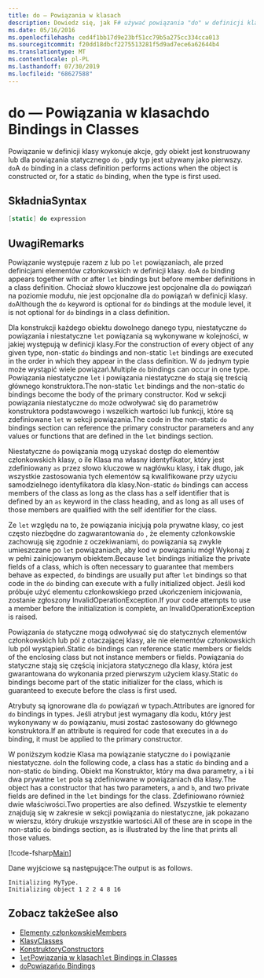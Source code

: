 ```yaml
---
title: do — Powiązania w klasach
description: Dowiedz się, jak F# używać powiązania "do" w definicji klasy, która wykonuje akcje, gdy obiekt jest konstruowany lub gdy typ jest używany jako pierwszy.
ms.date: 05/16/2016
ms.openlocfilehash: ced4f1bb17d9e23bf51cc79b5a275cc334cca013
ms.sourcegitcommit: f20dd18dbcf2275513281f5d9ad7ece6a62644b4
ms.translationtype: MT
ms.contentlocale: pl-PL
ms.lasthandoff: 07/30/2019
ms.locfileid: "68627588"
---
```

# <a name="do-bindings-in-classes"></a><span data-ttu-id="be7d7-103">do — Powiązania w klasach</span><span class="sxs-lookup"><span data-stu-id="be7d7-103">do Bindings in Classes</span></span>

<span data-ttu-id="be7d7-104">Powiązanie w definicji klasy wykonuje akcje, gdy obiekt jest konstruowany lub dla powiązania statycznego `do` , gdy typ jest używany jako pierwszy. `do`</span><span class="sxs-lookup"><span data-stu-id="be7d7-104">A `do` binding in a class definition performs actions when the object is constructed or, for a static `do` binding, when the type is first used.</span></span>

## <a name="syntax"></a><span data-ttu-id="be7d7-105">Składnia</span><span class="sxs-lookup"><span data-stu-id="be7d7-105">Syntax</span></span>

```fsharp
[static] do expression
```

## <a name="remarks"></a><span data-ttu-id="be7d7-106">Uwagi</span><span class="sxs-lookup"><span data-stu-id="be7d7-106">Remarks</span></span>

<span data-ttu-id="be7d7-107">Powiązanie występuje razem z lub po `let` powiązaniach, ale przed definicjami elementów członkowskich w definicji klasy. `do`</span><span class="sxs-lookup"><span data-stu-id="be7d7-107">A `do` binding appears together with or after `let` bindings but before member definitions in a class definition.</span></span> <span data-ttu-id="be7d7-108">Chociaż słowo kluczowe jest opcjonalne dla `do` powiązań na poziomie modułu, nie jest opcjonalne dla `do` powiązań w definicji klasy. `do`</span><span class="sxs-lookup"><span data-stu-id="be7d7-108">Although the `do` keyword is optional for `do` bindings at the module level, it is not optional for `do` bindings in a class definition.</span></span>

<span data-ttu-id="be7d7-109">Dla konstrukcji każdego obiektu dowolnego danego typu, niestatyczne `do` powiązania i niestatyczne `let` powiązania są wykonywane w kolejności, w jakiej występują w definicji klasy.</span><span class="sxs-lookup"><span data-stu-id="be7d7-109">For the construction of every object of any given type, non-static `do` bindings and non-static `let` bindings are executed in the order in which they appear in the class definition.</span></span> <span data-ttu-id="be7d7-110">W `do` jednym typie może wystąpić wiele powiązań.</span><span class="sxs-lookup"><span data-stu-id="be7d7-110">Multiple `do` bindings can occur in one type.</span></span> <span data-ttu-id="be7d7-111">Powiązania niestatyczne `let` i powiązania niestatyczne `do` stają się treścią głównego konstruktora.</span><span class="sxs-lookup"><span data-stu-id="be7d7-111">The non-static `let` bindings and the non-static `do` bindings become the body of the primary constructor.</span></span> <span data-ttu-id="be7d7-112">Kod w sekcji powiązania niestatyczne `do` może odwoływać się do parametrów konstruktora podstawowego i wszelkich wartości lub funkcji, które są zdefiniowane `let` w sekcji powiązania.</span><span class="sxs-lookup"><span data-stu-id="be7d7-112">The code in the non-static `do` bindings section can reference the primary constructor parameters and any values or functions that are defined in the `let` bindings section.</span></span>

<span data-ttu-id="be7d7-113">Niestatyczne `do` powiązania mogą uzyskać dostęp do elementów członkowskich klasy, o ile Klasa ma własny identyfikator, który jest zdefiniowany `as` przez słowo kluczowe w nagłówku klasy, i tak długo, jak wszystkie zastosowania tych elementów są kwalifikowane przy użyciu samodzielnego identyfikatora dla klasy.</span><span class="sxs-lookup"><span data-stu-id="be7d7-113">Non-static `do` bindings can access members of the class as long as the class has a self identifier that is defined by an `as` keyword in the class heading, and as long as all uses of those members are qualified with the self identifier for the class.</span></span>

<span data-ttu-id="be7d7-114">Ze `let` względu na to, że powiązania inicjują pola prywatne klasy, co jest często niezbędne do zagwarantowania `do` , że elementy członkowskie zachowują się zgodnie z oczekiwaniami, `do` powiązania są zwykle umieszczane po `let` powiązaniach, aby kod w powiązaniu mógł Wykonaj z w pełni zainicjowanym obiektem.</span><span class="sxs-lookup"><span data-stu-id="be7d7-114">Because `let` bindings initialize the private fields of a class, which is often necessary to guarantee that members behave as expected, `do` bindings are usually put after `let` bindings so that code in the `do` binding can execute with a fully initialized object.</span></span> <span data-ttu-id="be7d7-115">Jeśli kod próbuje użyć elementu członkowskiego przed ukończeniem inicjowania, zostanie zgłoszony InvalidOperationException.</span><span class="sxs-lookup"><span data-stu-id="be7d7-115">If your code attempts to use a member before the initialization is complete, an InvalidOperationException is raised.</span></span>

<span data-ttu-id="be7d7-116">Powiązania `do` statyczne mogą odwoływać się do statycznych elementów członkowskich lub pól z otaczającej klasy, ale nie elementów członkowskich lub pól wystąpień.</span><span class="sxs-lookup"><span data-stu-id="be7d7-116">Static `do` bindings can reference static members or fields of the enclosing class but not instance members or fields.</span></span> <span data-ttu-id="be7d7-117">Powiązania `do` statyczne stają się częścią inicjatora statycznego dla klasy, która jest gwarantowana do wykonania przed pierwszym użyciem klasy.</span><span class="sxs-lookup"><span data-stu-id="be7d7-117">Static `do` bindings become part of the static initializer for the class, which is guaranteed to execute before the class is first used.</span></span>

<span data-ttu-id="be7d7-118">Atrybuty są ignorowane dla `do` powiązań w typach.</span><span class="sxs-lookup"><span data-stu-id="be7d7-118">Attributes are ignored for `do` bindings in types.</span></span> <span data-ttu-id="be7d7-119">Jeśli atrybut jest wymagany dla kodu, który jest wykonywany w `do` powiązaniu, musi zostać zastosowany do głównego konstruktora.</span><span class="sxs-lookup"><span data-stu-id="be7d7-119">If an attribute is required for code that executes in a `do` binding, it must be applied to the primary constructor.</span></span>

<span data-ttu-id="be7d7-120">W poniższym kodzie Klasa ma powiązanie statyczne `do` i powiązanie niestatyczne. `do`</span><span class="sxs-lookup"><span data-stu-id="be7d7-120">In the following code, a class has a static `do` binding and a non-static `do` binding.</span></span> <span data-ttu-id="be7d7-121">Obiekt ma Konstruktor, który ma dwa parametry, `a` i `b`i dwa prywatne `let` pola są zdefiniowane w powiązaniach dla klasy.</span><span class="sxs-lookup"><span data-stu-id="be7d7-121">The object has a constructor that has two parameters, `a` and `b`, and two private fields are defined in the `let` bindings for the class.</span></span> <span data-ttu-id="be7d7-122">Zdefiniowano również dwie właściwości.</span><span class="sxs-lookup"><span data-stu-id="be7d7-122">Two properties are also defined.</span></span> <span data-ttu-id="be7d7-123">Wszystkie te elementy znajdują się w zakresie w sekcji powiązania `do` niestatyczne, jak pokazano w wierszu, który drukuje wszystkie wartości.</span><span class="sxs-lookup"><span data-stu-id="be7d7-123">All of these are in scope in the non-static `do` bindings section, as is illustrated by the line that prints all those values.</span></span>

[!code-fsharp[Main](~/samples/snippets/fsharp/lang-ref-1/snippet3101.fs)]

<span data-ttu-id="be7d7-124">Dane wyjściowe są następujące:</span><span class="sxs-lookup"><span data-stu-id="be7d7-124">The output is as follows.</span></span>

```console
Initializing MyType.
Initializing object 1 2 2 4 8 16
```

## <a name="see-also"></a><span data-ttu-id="be7d7-125">Zobacz także</span><span class="sxs-lookup"><span data-stu-id="be7d7-125">See also</span></span>

- [<span data-ttu-id="be7d7-126">Elementy członkowskie</span><span class="sxs-lookup"><span data-stu-id="be7d7-126">Members</span></span>](index.md)
- [<span data-ttu-id="be7d7-127">Klasy</span><span class="sxs-lookup"><span data-stu-id="be7d7-127">Classes</span></span>](../classes.md)
- [<span data-ttu-id="be7d7-128">Konstruktory</span><span class="sxs-lookup"><span data-stu-id="be7d7-128">Constructors</span></span>](constructors.md)
- [<span data-ttu-id="be7d7-129">`let`Powiązania w klasach</span><span class="sxs-lookup"><span data-stu-id="be7d7-129">`let` Bindings in Classes</span></span>](let-bindings-in-classes.md)
- [<span data-ttu-id="be7d7-130">`do`Powiązań</span><span class="sxs-lookup"><span data-stu-id="be7d7-130">`do` Bindings</span></span>](../functions/do-Bindings.md)
